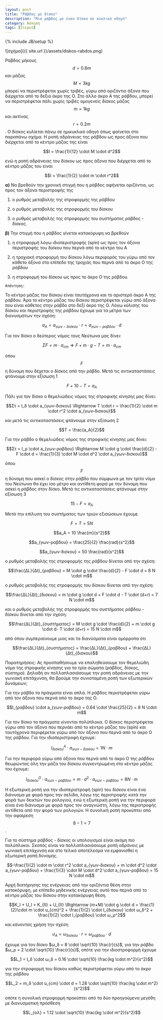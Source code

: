 ```yaml
---
layout: post
title: "Ράβδος με δίσκο"
description: "Μια ράβδος με έναν δίσκο σε κυκλικό οδηγό"
category: Άσκηση
tags: [Στερεό]
---
```

{% include JB/setup %}


![σχήμα]({{ site.url }}/assets/diskos-rabdos.png) 


Ράβδος μήκους $$d = 0.8m$$ και μάζας $$M = 3kg$$ μπορεί να περιστρέφεται χωρίς τριβές, γύρω από οριζόντιο άξονα που διέρχεται από το δεξιό άκρο της Ο. Στο άλλο άκρο Α της ράβδου, μπορεί να περιστρέφεται πάλι χωρίς τριβές ομογενείς δίσκος μάζας $$m = 1kg$$ και ακτίνας $$r = 0.2m$$. O δίσκος κυλίεται πάνω σε ημικυκλικό οδηγό όπως φαίνεται στο παραπάνω σχήμα. Η ροπή αδράνειας της ράβδου ως προς άξονα που διέρχεται από το κέντρο μάζας της είναι

$$I = \frac{1}{12} \cdot M \cdot d^2$$

ενώ η ροπή αδράνειας του δίσκου ως προς άξονα που διέρχεται από το κέντρο μάζας του είναι

$$I = \frac{1}{2} \cdot m \cdot r^2$$


**α)** Να βρεθούν την χρονική στιγμή που η ράβδος αφήνεται οριζόντια, ως προς τον άξονα περιστροφής της

1) ο ρυθμός μεταβολής της στροφορμής της ράβδου 

2) ο ρυθμός μεταβολής της στροφορμής του δίσκου

3) ο ρυθμός μεταβολής της στροφορμής του συστήματος ράβδος - δίσκος.


**β)** Την στιγμή που η ράβδος γίνεται κατακόρυφη να βρεθούν 

1) η στροφορμή λόγω ιδιοπεριστροφής (spin) ως προς τον άξονα περιστροφής του δίσκου που περνά από το κέντρο του Α 

2) η τροχιακή στροφορμή του δίσκου λόγω περιφοράς του γύρω από τον κάθετο άξονα στο επίπεδο της τροχιάς που περνά από το άκρο Ο της ράβδου

3) η στροφορμή του δίσκου ως προς το άκρο Ο της ράβδου.


`Απάντηση:`


To κέντρο μάζας του δίσκου είναι ταυτόχρονα και το αριστερό άκρο Α της ράβδου. Άρα το κέντρο μάζας του δίσκου περιστρέφεται γύρω από άξονα που είναι κάθετος στην ράβδο στο δεξί άκρο της Ο. Λόγω κύλισης του δίσκου και περιστροφής της ράβδου έχουμε για τα μέτρα των διανυσμάτων την σχέση:


$$a_A = a_{γων-δισκου} \cdot r = a_{γων-ραβδου} \cdot d$$


Για τον δίσκο ο δεύτερος νόμος τους Νεύτωνα μας δίνει:


$$ΣF = m \cdot a_{cm} \Rightarrow F + m \cdot g - T = m \cdot a_{cm} $$


όπου $$F$$ η δύναμη που δέχεται ο δίσκος από την ράβδο. Μετά τις αντικαταστάσεις φτάνουμε στην εξίσωση 1


$$ F + 10 - T = a_A $$


Πάλι για τον δίσκο ο θεμελιώδεις νόμος της στροφικής κίνησης μας δίνει:


$$Στ = Ι_δ \cdot a_{γων-δισκου} \Rightarrow Τ \cdot r = \frac{1}{2} \cdot m \cdot r^2 \cdot a_{γων-δισκου}$$


και μετά τις αντικαταστάσεις φτάνουμε στην εξίσωση 2

$$Τ = \frac{a_A}{2}$$

Για την ράβδο ο θεμελιώδεις νόμος της στροφικής κίνησης μας δίνει:


$$Στ = Ι_ρ \cdot a_{γων-ραβδου} \Rightarrow Μ \cdot g \cdot \frac{d}{2} - F \cdot d = \frac{1}{3} \cdot M \cdot d^2 \cdot a_{γων-δισκου}$$


όπου $$F$$ η δύναμη που ασκεί ο δίσκος στην ράβδο που σύμφωνα με τον τρίτο νόμο του Νεύτωνα θα έχει ίσο μέτρο και αντίθετη φορά με την δύναμη που ασκεί η ράβδος στον δίσκο. Μετά τις αντικαταστάσεις φτάνουμε στην εξίσωση 3


$$15 - F = a_A$$


Μετά την επίλυση του συστήματος των τριών εξισώσεων έχουμε


$$F = T = 5N$$


$$a_A = 10 \frac{m}{s^2}$$


$$a_{γων-ραβδου} = \frac{25}{2} \frac{rad}{s^2}$$


$$a_{γων-δισκου} = 50 \frac{rad}{s^2}$$


ο ρυθμός μεταβολής της στροφορμής της ράβδου δίνεται από την σχέση:


$$\frac{ΔL}{Δt}_{ραβδου} = Μ \cdot g \cdot \frac{d}{2} - F \cdot d = 8 Ν \cdot m$$


ο ρυθμός μεταβολής της στροφορμής του δίσκου δίνεται από την σχέση:


$$\frac{ΔL}{Δt}_{δισκου} = m \cdot g \cdot d + F \cdot d - T \cdot (d+r) = 7 Ν \cdot m$$


και ο ρυθμός μεταβολής της στροφορμής του συστήματος ράβδου - δίσκου δίνεται από την σχέση:


$$\frac{ΔL}{Δt}_{συστήματος} = Μ \cdot g \cdot \frac{d}{2} + m \cdot g \cdot d- T \cdot (d+r)  = 15 Ν \cdot m$$


από όπου συμπεραίνουμε μιας και τα διανύσματα είναι ομόρροπα ότι


$$\frac{ΔL}{Δt}_{συστήματος} = \frac{ΔL}{Δt}_{ραβδου} + \frac{ΔL}{Δt}_{δισκου}$$


Παρατηρήσεις: Ας προσπαθήσουμε να επαληθεύσουμε τον θεμελιώδη νόμο της στροφικής κίνησης για τα τρία σώματα (ράβδος, δίσκος, σύστημα). Δηλαδή αν πολλαπλασιάσουμε την ροπή αδράνειας με την γωνιακή επιτάχυνση, θα βρούμε την συνισταμένη ροπή των εξωτερικών δυνάμεων;


Για την ράβδο τα πράγματα είναι απλά. Η ράβδος περιστρέφεται γύρω από τον άξονα που περνά από το άκρο της Ο.


$$Ι_{ραβδου} \cdot a_{γων-ραβδου} = 0.64 \cdot \frac{25}{2} = 8 N \cdot m$$


Για τον δίσκο τα πράγματα γίνονται πολύπλοκα. Ο δίσκος περιστρέφεται γύρω από τον άξονα που περνάει από το κέντρο μάζας του (spin) και ταυτόχρονα περιφέρεται γύρω από τον άξονα που περνά από το άκρο Ο της ράβδου. Για την ιδιοπεριστροφή έχουμε:


$$Ι_{δισκου}^Α \cdot a_{γων-δισκου} = 1 N \cdot m$$


Για την περιφορά γύρω από άξονα που περνά από το άκρο Ο της ράβδου θεωρώντας όλη την μάζα του δίσκου συγκεντρωμένη στο κέντρο μάζας του έχουμε:


$$Ι_{δισκου}^Ο \cdot a_{γων-ραβδου} = m \cdot d^2 \cdot a_{γων-ραβδου} = 8 N \cdot m$$


Η εξωτερική ροπή για την ιδιοπεριστροφή (spin) του δίσκου είναι ένα διάνυσμα με φορά προς την σελίδα, λόγω της περιστροφής κατά την φορά των δεικτών του ρολογιού, ενώ η εξωτερική ροπή για την περιφορά είναι ένα διάνυσμα με φορά προς τον αναγνώστη, λόγω της περιστροφής αντίθετα από την φορά των ρολογιών. Η συνολική ροπή προκύπτει από την αφαίρεση $$8-1 = 7$$.


Για το σύστημα ράβδος - δίσκος οι υπολογισμοί είναι ακόμη πιο πολύπλοκοι. Σκοπός είναι να πολλαπλασιάσουμε ροπή αδράνεις με γωνιακή επιτάχυνση και στο τελικό αποτέλεσμα να εμφανισθεί η εξωτερική ροπή δύναμης.

$$-\frac{1}{2} \cdot m \cdot r^2 \cdot a_{γων-δισκου} + m \cdot d^2 \cdot a_{γων-ραβδου} + \frac{1}{3} \cdot M \cdot d^2 \cdot a_{γων-ραβδου} = 15 N \cdot m$$

Αρχή διατήρησης της ενέργειας από την οριζόντια θέση στην κατακόρυφη, με επίπεδο μηδενικής ενέργειας αυτό που περνά από το κέντρο μάζας του δίσκου στην κατακόρυφη θέση.

$$K_I + U_I = K_{II} + U_{II} \Rightarrow (m+M) \cdot g \cdot d = \frac{1}{2}\cdot m \cdot u_{cm}^2 + \frac{1}{2} \cdot I_{δισκου} \cdot ω_δ^2 + \frac{1}{2} \cdot I_{ραβδου} \cdot ω_ρ^2$$


και κάνοντας χρήση την σχέση


$$u_A = ω_{δισκου} \cdot r = ω_{ραβδου} \cdot d$$


έχουμε για τον δίσκο $ω_δ = 8 \cdot \sqrt{10} \frac{r}{s}$, για την ράβδο $ω_ρ = 2 \cdot \sqrt{10} \frac{r}{s}$, οπότε για την ιδιοστροφορμή έχουμε


$$L_1 = I_δ \cdot ω_δ = 0.16 \cdot \sqrt{10} \frac{kg \cdot m^2}{s^2}$$


για την στροφορμή του δίσκου καθώς περιστρέφεται γύρω από το άκρο της ράβδου


$$L_2 = m_δ \cdot u_{cm} \cdot d = 1.28 \cdot \sqrt{10} \frac{kg \cdot m^2}{s^2}$$


οπότε η συνολική στροφορμή προκύπτει από τα δύο προηγούμενα μεγέθη με διανυσματική πρόσθεση


$$L_{ολ} = 1.12 \cdot \sqrt{10} \frac{kg \cdot m^2}{s^2}$$
